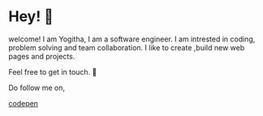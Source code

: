 # Hey! :wave:

welcome!
I am Yogitha, I am a software engineer.
I am intrested in coding, problem solving and team collaboration.
I like to create ,build new web pages and projects.

Feel free to get in touch. :call_me_hand:


Do follow me on,

<a href="https://codepen.io/Yogitha-A" target="_blank">
  <figcaption> codepen</figcaption>
</a>















